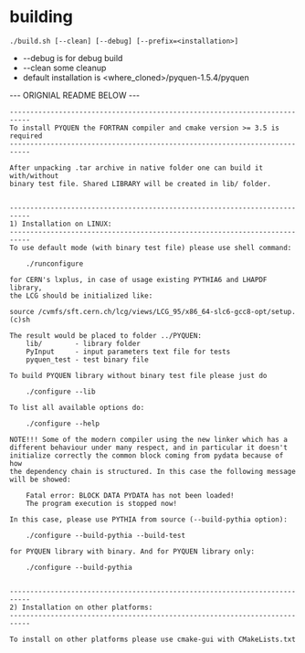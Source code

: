 # building


`./build.sh [--clean] [--debug] [--prefix=<installation>]`

- --debug is for debug build
- --clean some cleanup
- default installation is <where_cloned>/pyquen-1.5.4/pyquen

--- ORIGNIAL README BELOW ---

	---------------------------------------------------------------------------
	To install PYQUEN the FORTRAN compiler and cmake version >= 3.5 is required
	---------------------------------------------------------------------------
	
	After unpacking .tar archive in native folder one can build it with/without
	binary test file. Shared LIBRARY will be created in lib/ folder. 


	---------------------------------------------------------------------------
	1) Installation on LINUX:
	---------------------------------------------------------------------------
	To use default mode (with binary test file) please use shell command:

		./runconfigure
 
	for CERN's lxplus, in case of usage existing PYTHIA6 and LHAPDF library,
	the LCG should be initialized like:
	
	source /cvmfs/sft.cern.ch/lcg/views/LCG_95/x86_64-slc6-gcc8-opt/setup.(c)sh

	The result would be placed to folder ../PYQUEN:
		lib/ 		- library folder
		PyInput		- input parameters text file for tests
		pyquen_test	- test binary file

	To build PYQUEN library without binary test file please just do

		./configure --lib

	To list all available options do:

		./configure --help

	NOTE!!! Some of the modern compiler using the new linker which has a 
	different behaviour under many respect, and in particular it doesn't
	initialize correctly the common block coming from pydata because of how
	the dependency chain is structured. In this case the following message
	will be showed:

		Fatal error: BLOCK DATA PYDATA has not been loaded!
 		The program execution is stopped now!

	In this case, please use PYTHIA from source (--build-pythia option):

		./configure --build-pythia --build-test

	for PYQUEN library with binary. And for PYQUEN library only:

		./configure --build-pythia


	---------------------------------------------------------------------------
	2) Installation on other platforms: 
	---------------------------------------------------------------------------

	To install on other platforms please use cmake-gui with CMakeLists.txt
